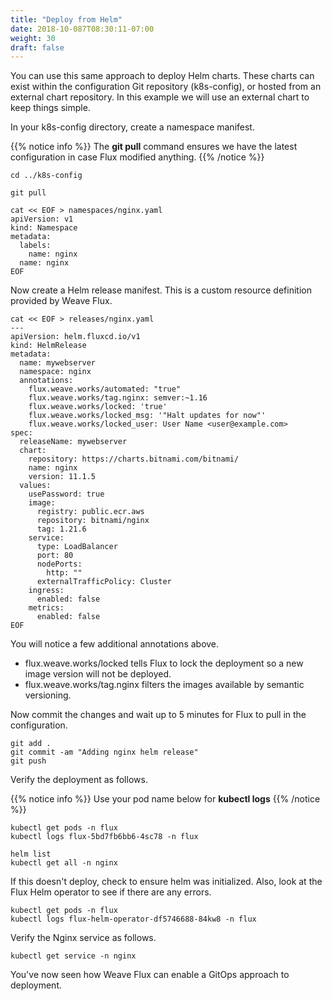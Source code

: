 ```yaml
---
title: "Deploy from Helm"
date: 2018-10-087T08:30:11-07:00
weight: 30
draft: false
---
```


You can use this same approach to deploy Helm charts.  These charts can exist within the configuration Git repository (k8s-config), or hosted from an external chart repository.  In this example we will use an external chart to keep things simple.  

In your k8s-config directory, create a namespace manifest.

{{% notice info %}}
The **git pull** command ensures we have the latest configuration in case Flux modified anything.
{{% /notice %}}

```
cd ../k8s-config

git pull 

cat << EOF > namespaces/nginx.yaml
apiVersion: v1
kind: Namespace
metadata:
  labels:
    name: nginx
  name: nginx
EOF
```

Now create a Helm release manifest.  This is a custom resource definition provided by Weave Flux. 

```
cat << EOF > releases/nginx.yaml
---
apiVersion: helm.fluxcd.io/v1
kind: HelmRelease
metadata:
  name: mywebserver
  namespace: nginx
  annotations:
    flux.weave.works/automated: "true"
    flux.weave.works/tag.nginx: semver:~1.16
    flux.weave.works/locked: 'true'
    flux.weave.works/locked_msg: '"Halt updates for now"'
    flux.weave.works/locked_user: User Name <user@example.com>
spec:
  releaseName: mywebserver
  chart:
    repository: https://charts.bitnami.com/bitnami/
    name: nginx
    version: 11.1.5
  values:
    usePassword: true
    image:
      registry: public.ecr.aws
      repository: bitnami/nginx
      tag: 1.21.6
    service:
      type: LoadBalancer
      port: 80
      nodePorts:
        http: ""
      externalTrafficPolicy: Cluster
    ingress:
      enabled: false
    metrics:
      enabled: false
EOF
```

You will notice a few additional annotations above.  

* flux.weave.works/locked tells Flux to lock the deployment so a new image version will not be deployed.  
* flux.weave.works/tag.nginx filters the images available by semantic versioning.   

Now commit the changes and wait up to 5 minutes for Flux to pull in the configuration.  

```
git add . 
git commit -am "Adding nginx helm release"
git push
```

Verify the deployment as follows. 

{{% notice info %}}
Use your pod name below for **kubectl logs**
{{% /notice %}}

```
kubectl get pods -n flux
kubectl logs flux-5bd7fb6bb6-4sc78 -n flux

helm list
kubectl get all -n nginx
```

If this doesn't deploy, check to ensure helm was initialized.  Also, look at the Flux Helm operator to see if there are any errors.  

```
kubectl get pods -n flux
kubectl logs flux-helm-operator-df5746688-84kw8 -n flux
```

Verify the Nginx service as follows.

```
kubectl get service -n nginx 
```

You've now seen how Weave Flux can enable a GitOps approach to deployment. 
